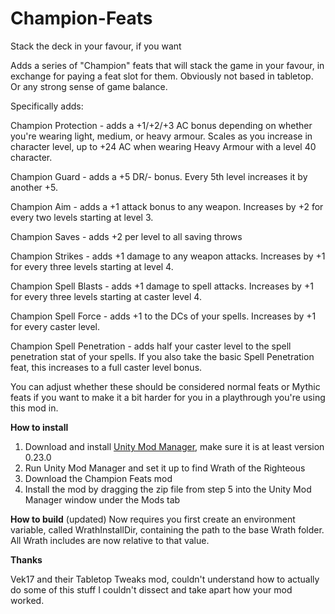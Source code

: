 # Champion-Feats
Stack the deck in your favour, if you want

Adds a series of "Champion" feats that will stack the game in your favour, in exchange for paying a feat slot for them. Obviously not based in tabletop. Or any strong sense of game balance.

Specifically adds:

Champion Protection - adds a +1/+2/+3 AC bonus depending on whether you're wearing light, medium, or heavy armour. Scales as you increase in character level, up to +24 AC when wearing Heavy Armour with a level 40 character.

Champion Guard - adds a +5 DR/- bonus. Every 5th level increases it by another +5.

Champion Aim - adds a +1 attack bonus to any weapon. Increases by +2 for every two levels starting at level 3.

Champion Saves - adds +2 per level to all saving throws

Champion Strikes - adds +1 damage to any weapon attacks. Increases by +1 for every three levels starting at level 4.

Champion Spell Blasts - adds +1 damage to spell attacks. Increases by +1 for every three levels starting at caster level 4.

Champion Spell Force - adds +1 to the DCs of your spells. Increases by +1 for every caster level.

Champion Spell Penetration - adds half your caster level to the spell penetration stat of your spells. If you also take the basic Spell Penetration feat, this increases to a full caster level bonus.

You can adjust whether these should be considered normal feats or Mythic feats if you want to make it a bit harder for you in a playthrough you're using this mod in.

**How to install**

1. Download and install [Unity Mod Manager](https://github.com/newman55/unity-mod-manager), make sure it is at least version 0.23.0
2. Run Unity Mod Manager and set it up to find Wrath of the Righteous
3. Download the Champion Feats mod
4. Install the mod by dragging the zip file from step 5 into the Unity Mod Manager window under the Mods tab

**How to build** (updated)
Now requires you first create an environment variable, called WrathInstallDir, containing the path to the base Wrath folder. All Wrath includes are now relative to that value.

**Thanks**

Vek17 and their Tabletop Tweaks mod, couldn't understand how to actually do some of this stuff I couldn't dissect and take apart how your mod worked. 
